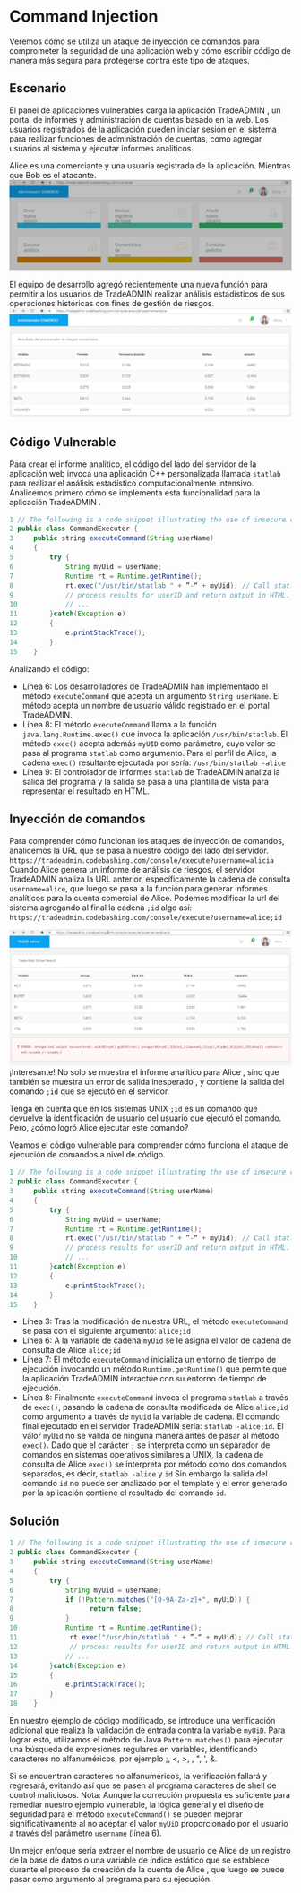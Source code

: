 # Command Injection
Veremos cómo se utiliza un ataque de inyección de comandos para comprometer la seguridad de una aplicación web y cómo escribir código de manera más segura para protegerse contra este tipo de ataques.

## Escenario
El panel de aplicaciones vulnerables carga la aplicación TradeADMIN , un portal de informes y administración de cuentas basado en la web. Los usuarios registrados de la aplicación pueden iniciar sesión en el sistema para realizar funciones de administración de cuentas, como agregar usuarios al sistema y ejecutar informes analíticos.

Alice es una comerciante y una usuaria registrada de la aplicación. Mientras que Bob es el atacante.
![Sistema Command Injection](/img/CommandInjection_1.PNG)

El equipo de desarrollo agregó recientemente una nueva función para permitir a los usuarios de TradeADMIN realizar análisis estadísticos de sus operaciones históricas con fines de gestión de riesgos.
![Análisis del sistema Command Injection](/img/CommandInjection_2.PNG)

## Código Vulnerable
Para crear el informe analítico, el código del lado del servidor de la aplicación web invoca una aplicación C++ personalizada llamada `statlab` para realizar el análisis estadístico computacionalmente intensivo.
Analicemos primero cómo se implementa esta funcionalidad para la aplicación TradeADMIN .

```java
1 // The following is a code snippet illustrating the use of insecure command execution function in Java
2 public class CommandExecuter {
3     public string executeCommand(String userName)
4     {
5         try {
6             String myUid = userName;
7             Runtime rt = Runtime.getRuntime();
8             rt.exec("/usr/bin/statlab " + ”-“ + myUid); // Call statlab with Alice's username
9             // process results for userID and return output in HTML.
10            // ...
11        }catch(Exception e)
12        {
13            e.printStackTrace();
14        }    
15    }
```
Analizando el código:
* Línea 6: Los desarrolladores de TradeADMIN han implementado el método `executeCommand` que acepta un argumento `String userName`. El método acepta un nombre de usuario válido registrado en el portal TradeADMIN.
* Línea 8: El método `executeCommand` llama a la función `java.lang.Runtime.exec()` que invoca la aplicación `/usr/bin/statlab`. El método `exec()` acepta además `myUID` como parámetro, cuyo valor se pasa al programa `statlab` como argumento. Para el perfil de Alice, la cadena `exec()` resultante ejecutada por sería: `/usr/bin/statlab -alice`
* Línea 9: El controlador de informes `statlab` de TradeADMIN analiza la salida del programa y la salida se pasa a una plantilla de vista para representar el resultado en HTML.


## Inyección de comandos
Para comprender cómo funcionan los ataques de inyección de comandos, analicemos la URL que se pasa a nuestro código del lado del servidor.
`https://tradeadmin.codebashing.com/console/execute?username=alicia`
Cuando Alice genera un informe de análisis de riesgos, el servidor TradeADMIN analiza la URL anterior, específicamente la cadena de consulta `username=alice`, que luego se pasa a la función para generar informes analíticos para la cuenta comercial de Alice.
Podemos modificar la url del sistema agregando al final la cadena `;id` algo así: `https://tradeadmin.codebashing.com/console/execute?username=alice;id`

![Análisis del sistema Command Injection](/img/CommandInjection_3.PNG)
¡Interesante! No solo se muestra el informe analítico para Alice , sino que también se muestra un error de salida inesperado , y contiene la salida del comando `;id` que se ejecutó en el servidor.

Tenga en cuenta que en los sistemas UNIX `;id` es un comando que devuelve la identificación de usuario del usuario que ejecutó el comando. Pero, ¿cómo logró Alice ejecutar este comando?

Veamos el código vulnerable para comprender cómo funciona el ataque de ejecución de comandos a nivel de código.
```java
1 // The following is a code snippet illustrating the use of insecure command execution function in Java
2 public class CommandExecuter {
3     public string executeCommand(String userName)
4     {
5         try {
6             String myUid = userName;
7             Runtime rt = Runtime.getRuntime();
8             rt.exec("/usr/bin/statlab " + ”-“ + myUid); // Call statlab with Alice's username
9             // process results for userID and return output in HTML.
10            // ...
11        }catch(Exception e)
12        {
13            e.printStackTrace();
14        }    
15    }
```
* Línea 3: Tras la modificación de nuestra URL, el método `executeCommand` se pasa con el siguiente argumento: `alice;id`
* Línea 6: A la variable de cadena `myUid` se le asigna el valor de cadena de consulta de Alice `alice;id`
* Línea 7: El método `executeCommand` inicializa un entorno de tiempo de ejecución invocando un método `Runtime.getRuntime()` que permite que la aplicación TradeADMIN interactúe con su entorno de tiempo de ejecución.
* Línea 8: Finalmente `executeCommand` invoca el programa `statlab` a través de `exec()`, pasando la cadena de consulta modificada de Alice `alice;id` como argumento a través de `myUid` la variable de cadena. El comando final ejecutado en el servidor TradeADMIN sería: `statlab -alice;id`. El valor `myUid` no se valida de ninguna manera antes de pasar al método `exec()`. Dado que el carácter `;` se interpreta como un separador de comandos en sistemas operativos similares a UNIX, la cadena de consulta de Alice `exec()` se interpreta por método como dos comandos separados, es decir, `statlab -alice` y `id` Sin embargo la salida del comando `id` no puede ser analizado por el template y el error generado por la aplicación contiene el resultado del comando `id`.

## Solución
```java
1 // The following is a code snippet illustrating the use of insecure command execution function in Java
2 public class CommandExecuter {
3     public string executeCommand(String userName)
4     {
5         try {
6             String myUid = userName;
7             if (!Pattern.matches("[0-9A-Za-z]+", myUiD)) {  
8                   return false;
9             }
10            Runtime rt = Runtime.getRuntime();
11             rt.exec("/usr/bin/statlab " + ”-“ + myUid); // Call statlab with Alice's username
12             // process results for userID and return output in HTML.
13            // ...
14        }catch(Exception e)
15        {
16            e.printStackTrace();
17        }    
18    }
```


En nuestro ejemplo de código modificado, se introduce una verificación adicional que realiza la validación de entrada contra la variable `myUiD`. Para lograr esto, utilizamos el método de Java `Pattern.matches()` para ejecutar una búsqueda de expresiones regulares en variables, identificando caracteres no alfanuméricos, por ejemplo ;, <, >, , ", ', &.

Si se encuentran caracteres no alfanuméricos, la verificación fallará y regresará, evitando así que se pasen al programa caracteres de shell de control maliciosos.
Nota: Aunque la corrección propuesta es suficiente para remediar nuestro ejemplo vulnerable, la lógica general y el diseño de seguridad para el método `executeCommand()` se pueden mejorar significativamente al no aceptar el valor `myUiD` proporcionado por el usuario a través del parámetro `username` (línea 6).

Un mejor enfoque sería extraer el nombre de usuario de Alice de un registro de la base de datos o una variable de índice estático que se establece durante el proceso de creación de la cuenta de Alice , que luego se puede pasar como argumento al programa para su ejecución.




